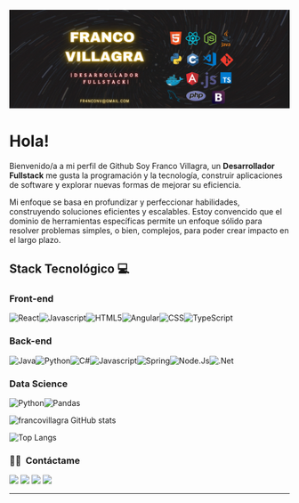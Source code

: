 ![banner francovillagra](francovillagra-banner-03.jpg)
# Hola!

Bienvenido/a a mi perfil de Github Soy Franco Villagra, un **Desarrollador Fullstack** me gusta la programación y la tecnología, construir aplicaciones de software y explorar nuevas formas de mejorar su eficiencia.

Mi enfoque se basa en profundizar y perfeccionar habilidades, construyendo soluciones eficientes y escalables. Estoy convencido que el dominio de herramientas específicas permite un enfoque sólido para resolver problemas simples, o bien, complejos, para poder crear impacto en el largo plazo.


## Stack Tecnológico 💻

### __Front-end__

<img alt="React" src="https://img.shields.io/badge/React-turquoise?style=flat&logo=React&labelColor=grey&color=grey" /><img alt="Javascript" src="https://img.shields.io/badge/Javascript-yellow?style=flat&logo=Javascript&labelColor=black"><img alt="HTML5" src="https://img.shields.io/badge/HTML5-white?style=flat&logo=HTML5&logoColor=white&labelColor=orange&color=orange"><img alt="Angular" src="https://img.shields.io/badge/Angular-red?style=flat&logo=ANGULAR&logoColor=WHITE&labelColor=red&color=red"><img alt="CSS" src="https://img.shields.io/badge/CSS-white?style=flat&logo=CSS&logoColor=blue"><img alt="TypeScript" src="https://img.shields.io/badge/TypeScript-blue?style=flat&logo=TypeScript&logoColor=white&logoSize=auto">

### __Back-end__

<img alt="Java" src="https://img.shields.io/badge/Java-007396?style=flat&logo=openjdk&logoColor=white"><img alt="Python" src="https://img.shields.io/badge/Python-blue?style=flat&logo=Python&logoColor=yellow"><img alt="C#" src="https://img.shields.io/badge/C%23-white?style=flat&logo=csharp&logoColor=purple"><img alt="Javascript" src="https://img.shields.io/badge/Javascript-yellow?style=flat&logo=Javascript&labelColor=black"><img alt="Spring" src="https://img.shields.io/badge/Spring-white?style=flat&logo=Spring&logoColor=green&logoSize=auto"><img alt="Node.Js" src="https://img.shields.io/badge/NodeJs-green?style=flat&logo=Node.Js&logoColor=white&logoSize=auto"><img alt=".Net" src="https://img.shields.io/badge/.Net-blue?style=flat&logoColor=white&logoSize=auto">

### __Data Science__

<img alt="Python" src="https://img.shields.io/badge/Python-blue?style=flat&logo=Python&logoColor=yellow"><img alt="Pandas" src="https://img.shields.io/badge/Pandas-white?style=flat&logo=Pandas&logoColor=red&logoSize=auto">


![francovillagra GitHub stats](https://github-readme-stats.vercel.app/api?username=francovillagra&show_icons=true&theme=dark)

![Top Langs](https://github-readme-stats.vercel.app/api/top-langs/?username=francovillagra&layout=compact&theme=dark)



### 🤝🏻 &nbsp;Contáctame

<p align="center">


<a href="fr4nconv@gmail.com"><img src="https://img.shields.io/badge/fr4nconv%40gmail.com-red?style=flat&logoColor=white&logoSize=auto"/></a>
<a href="https://www.instagram.com/franconv_/"><img src="https://img.shields.io/badge/franconv_%2F-blue?style=flat&logo=Instagram&logoColor=white&logoSize=auto
"/></a>
<a href= "https://wa.me/5401140995607"><img src="https://img.shields.io/badge/Whatsapp%2F-green?style=flat&logo=Whatsapp&logoColor=white&logoSize=auto" /></a>
<a href= "https://t.me/Francovillagra"><img src="https://img.shields.io/badge/Telegram%2F-blue?style=flat&logo=Telegram&logoColor=white&logoSize=auto" /></a>

-----

